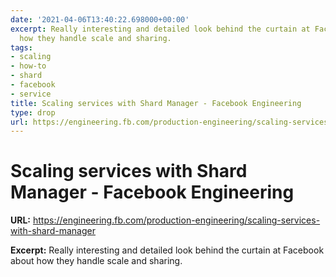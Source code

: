 ```yaml
---
date: '2021-04-06T13:40:22.698000+00:00'
excerpt: Really interesting and detailed look behind the curtain at Facebook about
  how they handle scale and sharing.
tags:
- scaling
- how-to
- shard
- facebook
- service
title: Scaling services with Shard Manager - Facebook Engineering
type: drop
url: https://engineering.fb.com/production-engineering/scaling-services-with-shard-manager
---
```


# Scaling services with Shard Manager - Facebook Engineering

**URL:** https://engineering.fb.com/production-engineering/scaling-services-with-shard-manager

**Excerpt:** Really interesting and detailed look behind the curtain at Facebook about how they handle scale and sharing.
